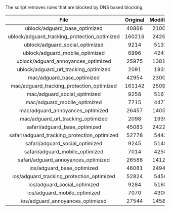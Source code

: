 The script removes rules that are blocked by DNS based blocking.


| File | Original | Modified |
|:----:|:-----:|:-----:|
| ublock/adguard_base_optimized | 40866 | 21008 |
| ublock/adguard_tracking_protection_optimized | 160216 | 24262 |
| ublock/adguard_social_optimized | 9214 | 5131 |
| ublock/adguard_mobile_optimized | 6996 | 4241 |
| ublock/adguard_annoyances_optimized | 25975 | 13813 |
| ublock/adguard_url_tracking_optimized | 2091 | 1932 |
| mac/adguard_base_optimized | 42954 | 23002 |
| mac/adguard_tracking_protection_optimized | 161142 | 25096 |
| mac/adguard_social_optimized | 9258 | 5167 |
| mac/adguard_mobile_optimized | 7715 | 4477 |
| mac/adguard_annoyances_optimized | 26457 | 14051 |
| mac/adguard_url_tracking_optimized | 2098 | 1939 |
| safari/adguard_base_optimized | 45083 | 24223 |
| safari/adguard_tracking_protection_optimized | 52778 | 5443 |
| safari/adguard_social_optimized | 9245 | 5148 |
| safari/adguard_mobile_optimized | 7014 | 4258 |
| safari/adguard_annoyances_optimized | 26588 | 14127 |
| ios/adguard_base_optimized | 46081 | 24946 |
| ios/adguard_tracking_protection_optimized | 52824 | 5450 |
| ios/adguard_social_optimized | 9284 | 5168 |
| ios/adguard_mobile_optimized | 7070 | 4300 |
| ios/adguard_annoyances_optimized | 27544 | 14585 |